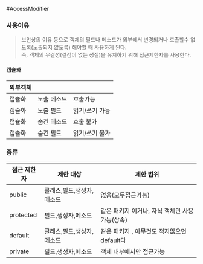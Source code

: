 #AccessModifier
### 사용이유
> 보안상의 이유 등으로 객체의 필드나 메소드가 외부에서 변경되거나 호출할수 없도록(노출되지 않도록) 해야할 때 사용하게 된다.  
> 즉, 객체의 무결성(결점이 없는 성질)을 유지하기 위해 접근제한자를 사용한다.

#### 캡슐화

|외부객체| | |
|---|---|---|
|캡슐화|노출 메소드|호출가능|
|캡슐화|노출 필드|읽기/쓰기 가능|
|캡슐화|숨긴 메소드|호출 불가|
|캡슐화|숨긴 필드|읽기/쓰기 불가|

### 종류

|접근 제한자|제한 대상|제한 범위|
|---|---|---|
|public|클래스,필드,생성자,메소드|없음(모두접근가능)|
|protected|필드,생성자,메소드|같은 패키지 이거나, 자식 객체만 사용가능(상속)|
|default|클래스,필드,생성자,메소드|같은 패키지 , 아무것도 적지않으면 default다|
|private|필드,생성자,메소드|객체 내부에서만 접근가능|

